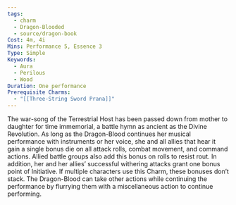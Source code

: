 ```yaml
---
tags:
  - charm
  - Dragon-Blooded
  - source/dragon-book
Cost: 4m, 4i
Mins: Performance 5, Essence 3
Type: Simple
Keywords:
  - Aura
  - Perilous
  - Wood
Duration: One performance
Prerequisite Charms:
  - "[[Three-String Sword Prana]]"
---
```

The war-song of the Terrestrial Host has been passed down from mother to daughter for time immemorial, a battle hymn as ancient as the Divine Revolution. As long as the Dragon-Blood continues her musical performance with instruments or her voice, she and all allies that hear it gain a single bonus die on all attack rolls, combat movement, and command actions. Allied battle groups also add this bonus on rolls to resist rout. In addition, her and her allies’ successful withering attacks grant one bonus point of Initiative. If multiple characters use this Charm, these bonuses don’t stack. The Dragon-Blood can take other actions while continuing the performance by flurrying them with a miscellaneous action to continue performing.